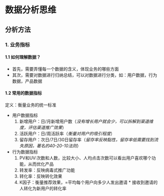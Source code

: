# 数据分析思维
##  分析方法
### 1. 业务指标
#### 1.1 如何理解数据？
* 首先，需要弄懂每一个数据的含义，体现业务的哪些方面
* 其次，需要对数据进行归纳总结，可以对数据进行分类，如：用户数据，行为数据，产品数据
#### 1.2 常用的数据指标
定义：衡量业务的统一标准
* 用户数据指标
     1. 新增用户：日/月新增用户数（*没有增长用户就会少，可以拆解到渠道维度，评估渠道推广效果*）
     2. 活跃用户：日/周活跃率（*衡量对用户的吸引程度*）
     3. 留存用户：次日/7日/30日留存率（*留存率反映黏性，留存率低需要找到流失原因，著名的40-20-10法则*）
* 行为数据指标
     1. PV和UV:次数和人数，比较大小、人均点击次数可以看出用户喜欢哪个功能，从而优化产品
     2. 转发率：反映病毒式推广功能
     3. 转化率：反映转化效果
     4. K因子：衡量推荐效果，=平均每个用户向多少人发出邀请 * 接收到邀请的人转化为新用户的转化率
